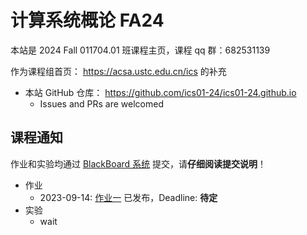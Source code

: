 # 计算系统概论 FA24

本站是 2024 Fall 011704.01 班课程主页，课程 qq 群：682531139

作为课程组首页： <https://acsa.ustc.edu.cn/ics> 的补充

<!-- - 本课程回放链接： <https://v.ustc.edu.cn/1/2023-1/capture-course/CS1002A.01/detail> -->
- 本站 GitHub 仓库： <https://github.com/ics01-24/ics01-24.github.io>
  - Issues and PRs are welcomed

## 课程通知

作业和实验均通过 [BlackBoard 系统](https://www.bb.ustc.edu.cn/) 提交，请**仔细阅读提交说明**！

- 作业
  - 2023-09-14: [作业一](./homework/hw1.html) 已发布，Deadline: **待定**
- 实验
  - wait
<!-- - 作业
  - 2023-09-22: [作业一](./homework/hw1.html) 已发布，Deadline: **09 月 28 日 23:30**
  - 2023-10-13: [作业二](./homework/hw2.html) 已发布，Deadline: **10 月 20 日 23:30**
  - 2023-10-20: [作业三](./homework/hw3.html) 已发布，Deadline: **10 月 27 日 23:30**
  - 2023-11-03: [作业四](./homework/hw4.html) 已发布，Deadline: **11 月 10 日 23:30**
  - 2023-11-26: [作业五](./homework/hw5.html) 已发布，Deadline: **12 月 03 日 23:30**
  - 2023-12-16: [作业六](./homework/hw6.html) 已发布，Deadline: **12 月 24 日 23:30**
- 实验
  - 2023-10-13: [实验一](./labs/lab1.html) 已发布，Deadline: **11 月 05 日 23:30**
  - 2023-11-06: [实验二](./labs/lab2.html) 已发布，Deadline: **11 月 22 日 23:30**
  - 2023-11-21: [实验三](./labs/lab3.html) 已发布，Deadline: **12 月 01 日 23:30**
  - 2023-12-07: [实验四](./labs/lab4.html) 已发布，Deadline: **12 月 17 日 23:30**
  - 2023-12-12: [实验五](./labs/lab5.html) 已发布，Deadline: **12 月 24 日 23:30**
  - 2023-12-19: [实验六](./labs/lab6.html) 已发布，Deadline: **12 月 31 日 23:30**
  - 2023-12-25: [实验七](./labs/lab7.html) 已发布，Deadline: **01 月 12 日 23:30**
  - 2024-01-02: [实验八](./labs/lab8.html) 已发布，Deadline: **01 月 14 日 23:30** -->
